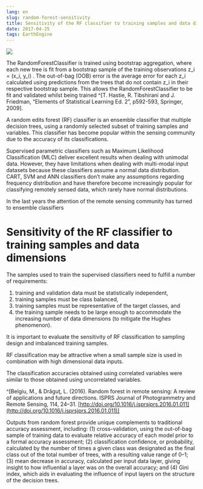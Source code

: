 ```yaml
---
lang: en
slug: random-forest-sensitivity
title: Sensitivity of the RF classifier to training samples and data dimensions
date: 2017-04-25
tags: EarthEngine
---
```

<!-- more -->
![](http://oouh9u8nz.bkt.gdipper.com//random-forest-sensitivity.jpg)

The RandomForestClassifier is trained using bootstrap aggregation, where each new tree is fit from a bootstrap sample of the training observations z_i = (x_i, y_i) . The out-of-bag (OOB) error is the average error for each z_i calculated using predictions from the trees that do not contain z_i in their respective bootstrap sample. This allows the RandomForestClassifier to be fit and validated whilst being trained ^[T. Hastie, R. Tibshirani and J. Friedman, “Elements of Statistical Learning Ed. 2”, p592-593, Springer, 2009].



A random edits forest (RF) classifier is an ensemble classifier that multiple decision trees, using a randomly selected subset of training samples and variables. This classifier has become popular within the sensing community due to the accuracy of its classifications.

Supervised parametric classifiers such as Maximum Likelihood Classification (MLC) deliver excellent results when dealing with unimodal data. However, they have limitations when dealing with multi-modal input datasets because these classifiers assume a normal data distribution. CART, SVM and ANN classifiers don’t make any assumptions regarding frequency distribution and have therefore become increasingly popular for classifying remotely sensed data, which rarely have normal distributions.

In the last years the attention of the remote sensing community has turned to ensemble classifiers

# Sensitivity of the RF classifier to training samples and data dimensions
The samples used to train the supervised classifiers need to fulfill a number of requirements: 

1. training and validation data must be statistically independent, 
2. training samples must be class balanced, 
3. training samples must be representative of the target classes, and 
4. the training sample needs to be large enough to accommodate the increasing number of data dimensions (to mitigate the Hughes phenomenon).

It is important to evaluate the sensitivity of RF classification to sampling design and imbalanced training samples.

RF classification may be attractive when a small sample size is used in combination with high dimensional data inputs.

The classification accuracies obtained using correlated variables were similar to those obtained using uncorrelated variables. 

^[Belgiu, M., & Drăguţ, L. (2016). Random forest in remote sensing: A review of applications and future directions. ISPRS Journal of Photogrammetry and Remote Sensing, 114, 24–31. [http://doi.org/10.1016/j.isprsjprs.2016.01.011](http://doi.org/10.1016/j.isprsjprs.2016.01.011)]

Outputs from random forest provide unique complements to traditional accuracy assessment, including: (1) cross-validation, using the out-of-bag sample of training data to evaluate relative accuracy of each model prior to a formal accuracy assessment; (2) classification confidence, or probability, calculated by the number of times a given class was designated as the final class out of the total number of trees, with a resulting value range of 0–1; (3) mean decrease in accuracy, calculated per input data layer, giving insight to how influential a layer was on the overall accuracy; and (4) Gini index, which aids in evaluating the influence of input layers on the structure of the decision trees.

